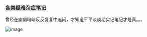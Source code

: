 ### [各类疑难杂症笔记](https://github.com/lanlin/notes/issues)

曾经在幽幽暗暗反反复复中追问，才知道平平淡淡老实记笔记才是真。。。

![image](https://user-images.githubusercontent.com/3468024/145744499-edf23db4-dab7-4d60-a96f-86236071032b.png)
